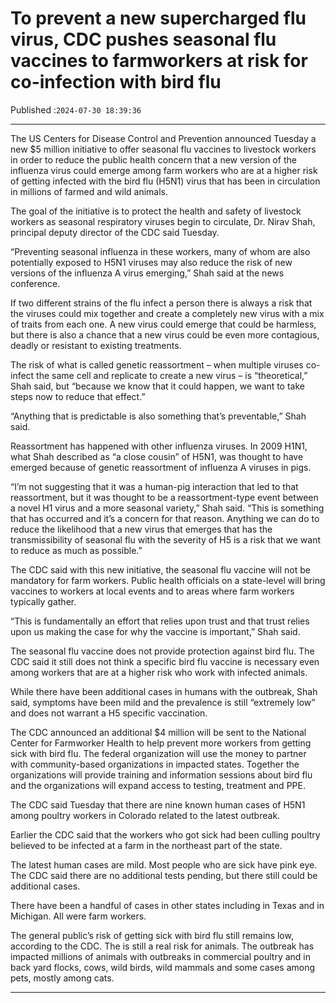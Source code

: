 # To prevent a new supercharged flu virus, CDC pushes seasonal flu vaccines to farmworkers at risk for co-infection with bird flu

Published :`2024-07-30 18:39:36`

---

The US Centers for Disease Control and Prevention announced Tuesday a new $5 million initiative to offer seasonal flu vaccines to livestock workers in order to reduce the public health concern that a new version of the influenza virus could emerge among farm workers who are at a higher risk of getting infected with the bird flu (H5N1) virus that has been in circulation in millions of farmed and wild animals.

The goal of the initiative is to protect the health and safety of livestock workers as seasonal respiratory viruses begin to circulate, Dr. Nirav Shah, principal deputy director of the CDC said Tuesday.

“Preventing seasonal influenza in these workers, many of whom are also potentially exposed to H5N1 viruses may also reduce the risk of new versions of the influenza A virus emerging,” Shah said at the news conference.

If two different strains of the flu infect a person there is always a risk that the viruses could mix together and create a completely new virus with a mix of traits from each one. A new virus could emerge that could be harmless, but there is also a chance that a new virus could be even more contagious, deadly or resistant to existing treatments.

The risk of what is called genetic reassortment – when multiple viruses co-infect the same cell and replicate to create a new virus – is “theoretical,” Shah said, but “because we know that it could happen, we want to take steps now to reduce that effect.”

“Anything that is predictable is also something that’s preventable,” Shah said.

Reassortment has happened with other influenza viruses. In 2009 H1N1, what Shah described as “a close cousin” of H5N1, was thought to have emerged because of genetic reassortment of influenza A viruses in pigs.

“I’m not suggesting that it was a human-pig interaction that led to that reassortment, but it was thought to be a reassortment-type event between a novel H1 virus and a more seasonal variety,” Shah said. “This is something that has occurred and it’s a concern for that reason. Anything we can do to reduce the likelihood that a new virus that emerges that has the transmissibility of seasonal flu with the severity of H5 is a risk that we want to reduce as much as possible.”

The CDC said with this new initiative, the seasonal flu vaccine will not be mandatory for farm workers. Public health officials on a state-level will bring vaccines to workers at local events and to areas where farm workers typically gather.

“This is fundamentally an effort that relies upon trust and that trust relies upon us making the case for why the vaccine is important,” Shah said.

The seasonal flu vaccine does not provide protection against bird flu. The CDC said it still does not think a specific bird flu vaccine is necessary even among workers that are at a higher risk who work with infected animals.

While there have been additional cases in humans with the outbreak, Shah said, symptoms have been mild and the prevalence is still “extremely low” and does not warrant a H5 specific vaccination.

The CDC announced an additional $4 million will be sent to the National Center for Farmworker Health to help prevent more workers from getting sick with bird flu. The federal organization will use the money to partner with community-based organizations in impacted states. Together the organizations will provide training and information sessions about bird flu and the organizations will expand access to testing, treatment and PPE.

The CDC said Tuesday that there are nine known human cases of H5N1 among poultry workers in Colorado related to the latest outbreak.

Earlier the CDC said that the workers who got sick had been culling poultry believed to be infected at a farm in the northeast part of the state.

The latest human cases are mild. Most people who are sick have pink eye. The CDC said there are no additional tests pending, but there still could be additional cases.

There have been a handful of cases in other states including in Texas and in Michigan. All were farm workers.

The general public’s risk of getting sick with bird flu still remains low, according to the CDC. The is still a real risk for animals. The outbreak has impacted millions of animals with outbreaks in commercial poultry and in back yard flocks, cows, wild birds, wild mammals and some cases among pets, mostly among cats.

---

